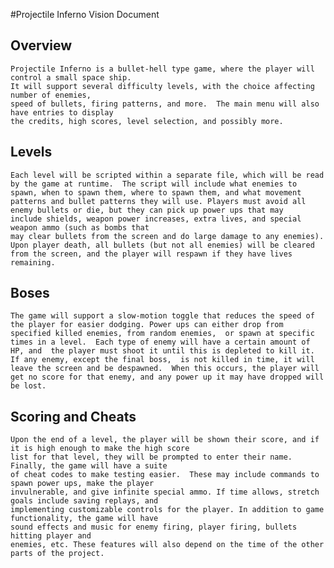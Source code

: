 #Projectile Inferno Vision Document

## Overview
    Projectile Inferno is a bullet-hell type game, where the player will control a small space ship.
    It will support several difficulty levels, with the choice affecting number of enemies,
    speed of bullets, firing patterns, and more.  The main menu will also have entries to display
    the credits, high scores, level selection, and possibly more.

## Levels
    Each level will be scripted within a separate file, which will be read by the game at runtime.  The script will include what enemies to spawn, when to spawn them, where to spawn them, and what movement patterns and bullet patterns they will use. Players must avoid all enemy bullets or die, but they can pick up power ups that may
    include shields, weapon power increases, extra lives, and special weapon ammo (such as bombs that
    may clear bullets from the screen and do large damage to any enemies). Upon player death, all bullets (but not all enemies) will be cleared from the screen, and the player will respawn if they have lives remaining.

## Boses
    The game will support a slow-motion toggle that reduces the speed of the player for easier dodging. Power ups can either drop from specified killed enemies, from random enemies,  or spawn at specific times in a level.  Each type of enemy will have a certain amount of HP, and  the player must shoot it until this is depleted to kill it.  If any enemy, except the final boss,  is not killed in time, it will leave the screen and be despawned.  When this occurs, the player will get no score for that enemy, and any power up it may have dropped will be lost.

## Scoring and Cheats
    Upon the end of a level, the player will be shown their score, and if it is high enough to make the high score
    list for that level, they will be prompted to enter their name. Finally, the game will have a suite
    of cheat codes to make testing easier.  These may include commands to spawn power ups, make the player
    invulnerable, and give infinite special ammo. If time allows, stretch goals include saving replays, and
    implementing customizable controls for the player. In addition to game functionality, the game will have
    sound effects and music for enemy firing, player firing, bullets hitting player and
    enemies, etc. These features will also depend on the time of the other parts of the project.
